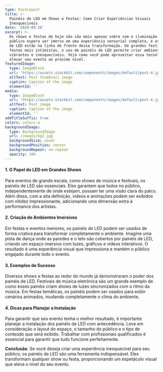 ```yaml
---
type: PostLayout
title: >-
  Painéis de LED em Shows e Festas: Como Criar Experiências Visuais
  Inesquecíveis
date: '2024-09-28'
excerpt: >-
  Os shows e festas de hoje não são mais apenas sobre som e iluminação. O
  público espera ser imerso em uma experiência sensorial completa, e os painéis
  de LED estão na linha de frente dessa transformação. De grandes festivais a
  festas mais intimistas, o uso de painéis de LED permite criar ambientes
  vibrantes e inesquecíveis. Veja como você pode aproveitar essa tecnologia para
  elevar seu evento ao próximo nível.
featuredImage:
  type: ImageBlock
  url: 'https://assets.stackbit.com/components/images/default/post-4.jpeg'
  altText: Post thumbnail image
  caption: Caption of the image
  elementId: ''
media:
  type: ImageBlock
  url: 'https://assets.stackbit.com/components/images/default/post-4.jpeg'
  altText: Post image
  caption: Caption of the image
  elementId: ''
addTitleSuffix: true
colors: colors-a
backgroundImage:
  type: BackgroundImage
  url: /images/bg2.jpg
  backgroundSize: cover
  backgroundPosition: center
  backgroundRepeat: no-repeat
  opacity: 100
---
```

#### 1. O Papel do LED em Grandes Shows

Para eventos de grande escala, como shows de música e festivais, os painéis de LED são essenciais. Eles garantem que todos no público, independentemente de onde estejam, possam ter uma visão clara do palco. Além disso, com a alta definição, vídeos e animações podem ser exibidos com nitidez impressionante, adicionando uma dimensão extra à performance dos artistas.

#### 2. Criação de Ambientes Imersivos

Em festas e eventos menores, os painéis de LED podem ser usados de forma criativa para transformar completamente o ambiente. Imagine uma pista de dança onde as paredes e o teto são cobertos por painéis de LED, criando um espaço imersivo com luzes, gráficos e vídeos interativos. O resultado é uma experiência visual que impressiona e mantém o público engajado durante todo o evento.

#### 3. Exemplos de Sucesso

Diversos shows e festas ao redor do mundo já demonstraram o poder dos painéis de LED. Festivais de música eletrônica são um grande exemplo de como esses painéis criam shows de luzes sincronizados com o ritmo da música. Em festas temáticas, os painéis podem ser usados para exibir cenários animados, mudando completamente o clima do ambiente.

#### 4. Dicas para Planejar a Instalação

Para garantir que seu evento tenha o melhor resultado, é importante planejar a instalação dos painéis de LED com antecedência. Leve em consideração o layout do espaço, o tamanho do público e o tipo de conteúdo que será exibido. Trabalhar com profissionais qualificados é essencial para garantir que tudo funcione perfeitamente.

**Conclusão**: Se você deseja criar uma experiência inesquecível para seu público, os painéis de LED são uma ferramenta indispensável. Eles transformam qualquer show ou festa, proporcionando um espetáculo visual que eleva o nível do seu evento.

